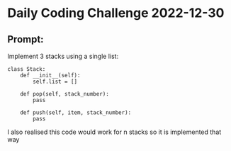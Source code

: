 # Daily Coding Challenge 2022-12-30

## Prompt:
Implement 3 stacks using a single list:
```
class Stack:
    def __init__(self):
        self.list = []

    def pop(self, stack_number):
        pass

    def push(self, item, stack_number):
        pass
```
I also realised this code would work for n stacks so it is implemented that way